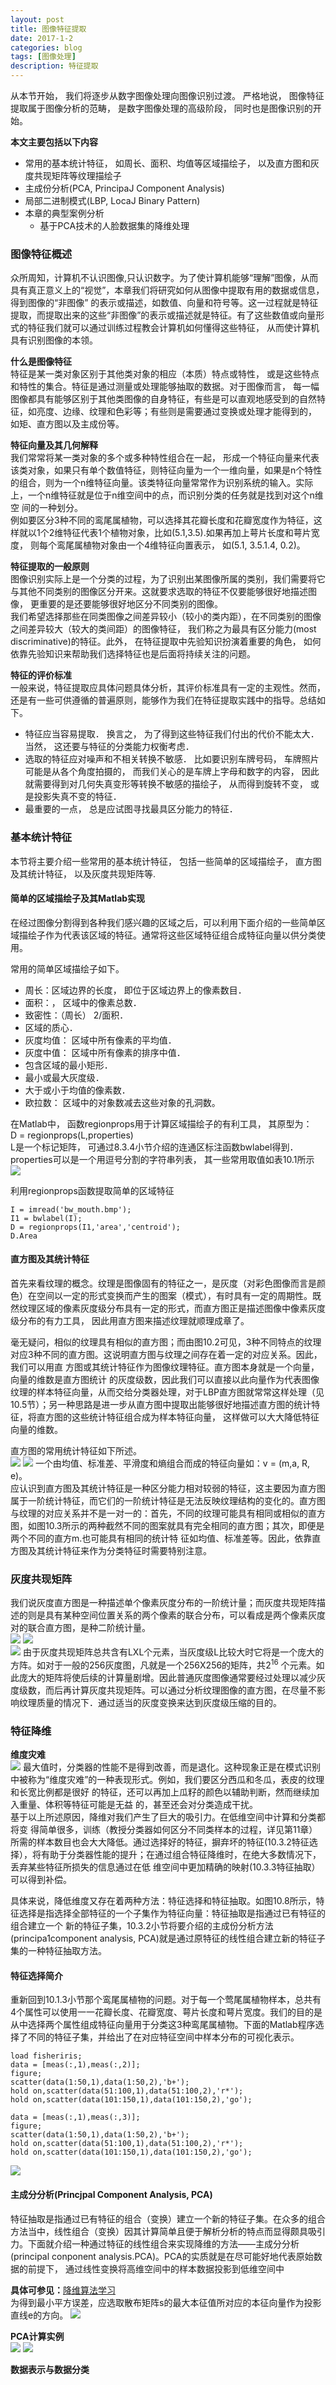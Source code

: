 ```yaml
---
layout: post
title: 图像特征提取
date: 2017-1-2
categories: blog
tags: [图像处理]
description: 特征提取
---
```


从本节开始， 我们将逐步从数字图像处理向图像识别过渡。 严格地说， 图像特征提取属于图像分析的范畴， 是数字图像处理的高级阶段， 同时也是图像识别的开始。

**本文主要包括以下内容**       

- 常用的基本统计特征， 如周长、面积、均值等区域描绘子， 以及直方图和灰度共现矩阵等纹理描绘子
- 主成份分析(PCA, PrincipaJ Component Analysis)
- 局部二进制模式(LBP, LocaJ Binary Pattern)
- 本章的典型案例分析
  + 基于PCA技术的人脸数据集的降维处理

### 图像特征概述    
众所周知，计算机不认识图像,只认识数字。为了使计算机能够“理解”图像，从而具有真正意义上的“视觉”，本章我们将研究如何从图像中提取有用的数据或信息，得到图像的“非图像” 的表示或描述，如数值、向量和符号等。这一过程就是特征提取，而提取出来的这些“非图像”的表示或描述就是特征。有了这些数值或向量形式的特征我们就可以通过训练过程教会计算机如何懂得这些特征， 从而使计算机具有识别图像的本领。      

**什么是图像特征**        
特征是某一类对象区别于其他类对象的相应（本质）特点或特性， 或是这些特点和特性的集合。特征是通过测量或处理能够抽取的数据。对于图像而言， 每一幅图像都具有能够区别于其他类图像的自身特征，有些是可以直观地感受到的自然特征，如亮度、边缘、纹理和色彩等；有些则是需要通过变换或处理才能得到的， 如矩、直方图以及主成份等。          

**特征向量及其几何解释**     
我们常常将某一类对象的多个或多种特性组合在一起， 形成一个特征向量来代表该类对象，如果只有单个数值特征，则特征向量为一个一维向量，如果是n个特性
的组合，则为一个n维特征向量。该类特征向量常常作为识别系统的输入。实际上，一个n维特征就是位于n维空间中的点，而识别分类的任务就是找到对这个n维空
间的一种划分。     
例如要区分3种不同的鸾尾属植物，可以选择其花瓣长度和花瓣宽度作为特征，这样就以1个2维特征代表1个植物对象，比如(5.1,3.5).如果再加上萼片长度和萼片宽度， 则每个鸾尾属植物对象由一个4维特征向置表示， 如(5.1, 3.5.1.4, 0.2)。

**特征提取的一般原则**     
图像识别实际上是一个分类的过程，为了识别出某图像所属的类别，我们需要将它与其他不同类别的图像区分开来。这就要求选取的特征不仅要能够很好地描述图像， 更重要的是还要能够很好地区分不同类别的图像。         
我们希望选择那些在同类图像之间差异较小（较小的类内距），在不同类别的图像之间差异较大（较大的类间距）的图像特征， 我们称之为最具有区分能力(most discriminative)的特征。此外， 在特征提取中先验知识扮演着重要的角色， 如何依靠先验知识来帮助我们选择特征也是后面将持续关注的问题。   

**特征的评价标准**    
一般来说，特征提取应具体问题具体分析，其评价标准具有一定的主观性。然而，还是有一些可供遵循的普遍原则，能够作为我们在特征提取实践中的指导。总结如下。   

- 特征应当容易提取． 换言之， 为了得到这些特征我们付出的代价不能太大． 当然， 这还要与特征的分类能力权衡考虑．
- 选取的特征应对噪声和不相关转换不敏感． 比如要识别车牌号码， 车牌照片可能是从各个角度拍摄的， 而我们关心的是车牌上字母和数字的内容， 因此就需要得到对几何失真变形等转换不敏感的描绘子， 从而得到旋转不变， 或是投影失真不变的特征．       
- 最重要的一点， 总是应试图寻找最具区分能力的特征．     

### 基本统计特征     
本节将主要介绍一些常用的基本统计特征， 包括一些简单的区域描绘子， 直方图及其统计特征， 以及灰度共现矩阵等.         

#### 简单的区域描绘子及其Matlab实现     
在经过图像分割得到各种我们感兴趣的区域之后，可以利用下面介绍的一些简单区域描绘子作为代表该区域的特征。通常将这些区域特征组合成特征向量以供分类使用。          

常用的简单区域描绘子如下。

- 周长：区域边界的长度， 即位于区域边界上的像素数目．
- 面积：， 区域中的像素总数．
- 致密性：（周长） 2/面积．
- 区域的质心．
- 灰度均值： 区域中所有像素的平均值．
- 灰度中值： 区域中所有像素的排序中值．
- 包含区域的最小矩形．
- 最小或最大灰度级．
- 大于或小于均值的像素数．
- 欧拉数： 区域中的对象数减去这些对象的孔洞数。    

在Matlab中， 函数regionprops用于计算区域描绘子的有利工具， 其原型为：     
D = regionprops(L,properties)        
L是一个标记矩阵， 可通过8.3.4小节介绍的连通区标注函数bwlabel得到．       
properties可以是一个用逗号分割的字符串列表， 其一些常用取值如表10.1所示    
![](https://raw.githubusercontent.com/whuhan2013/myImage/master/dataImage/chapter10/p1.png)    

利用regionprops函数提取简单的区域特征     

```
I = imread('bw_mouth.bmp');
I1 = bwlabel(I);
D = regionprops(I1,'area','centroid');
D.Area
```

#### 直方图及其统计特征     
首先来看纹理的概念。纹理是图像固有的特征之一，是灰度（对彩色图像而言是颜色）在空间以一定的形式变换而产生的图案（模式），有时具有一定的周期性。既然纹理区域的像素灰度级分布具有一定的形式，而直方图正是描述图像中像素灰度级分布的有力工具， 因此用直方图来描述纹理就顺理成章了。        

毫无疑问，相似的纹理具有相似的直方图；而由图10.2可见，3种不同特点的纹理对应3种不同的直方图。这说明直方图与纹理之间存在着一定的对应关系。因此，我们可以用直 方图或其统计特征作为图像纹理特征。直方图本身就是一个向量，向量的维数是直方图统计 的灰度级数，因此我们可以直接以此向量作为代表图像纹理的样本特征向量，从而交给分类器处理，对于LBP直方图就常常这样处理（见10.5节）；另一种思路是进一步从直方图中提取出能够很好地描述直方图的统计特征，将直方图的这些统计特征组合成为样本特征向量， 这样做可以大大降低特征向量的维数。         

直方图的常用统计特征如下所述。     
![](https://raw.githubusercontent.com/whuhan2013/myImage/master/dataImage/chapter10/p2.png) 
![](https://raw.githubusercontent.com/whuhan2013/myImage/master/dataImage/chapter10/p3.png) 
一个由均值、标准差、平滑度和熵组合而成的特征向量如：v = (m,a, R, e)。          
应认识到直方图及其统计特征是一种区分能力相对较弱的特征，这主要因为直方图属于一阶统计特征，而它们的一阶统计特征是无法反映纹理结构的变化的。直方图与纹理的对应关系并不是一对一的：首先，不同的纹理可能具有相同或相似的直方图，如图10.3所示的两种截然不同的图案就具有完全相同的直方图；其次，即便是两个不同的直方m.也可能具有相同的统计特 征如均值、标准差等。因此，依靠直方图及其统计特征来作为分类特征时需要特别注意。

### 灰度共现矩阵      
我们说灰度直方图是一种描述单个像素灰度分布的一阶统计量；而灰度共现矩阵描述的则是具有某种空间位置关系的两个像素的联合分布，可以看成是两个像素灰度对的联合直方图，是种二阶统计量。      
![](https://raw.githubusercontent.com/whuhan2013/myImage/master/dataImage/chapter10/p4.png) 
![](https://raw.githubusercontent.com/whuhan2013/myImage/master/dataImage/chapter10/p5.png)     
![](https://raw.githubusercontent.com/whuhan2013/myImage/master/dataImage/chapter10/p6.png)
由于灰度共现矩阵总共含有LXL个元素，当灰度级L比较大时它将是一个庞大的方阵。如对于一般的256灰度图，凡就是一个256X256的矩阵，共$2^16$ 个元素。如此庞大的矩阵将使后续的计算量剧增。因此普通灰度图像通常要经过处理以减少灰度级数，而后再计算灰度共现矩阵。可以通过分析纹理图像的直方图，在尽量不影响纹理质量的情况下．通过适当的灰度变换来达到灰度级压缩的目的。      

### 特征降维     

**维度灾难**    
![](https://raw.githubusercontent.com/whuhan2013/myImage/master/dataImage/chapter10/p7.png)
最大值时，分类器的性能不是得到改善，而是退化。这种现象正是在模式识别中被称为“维度灾难”的一种表现形式。例如，我们要区分西瓜和冬瓜，表皮的纹理和长宽比例都是很好 的特征，还可以再加上瓜籽的颜色以辅助判断，然而继续加入重量、体积等特征可能是无益 的，甚至还会对分类造成干扰。     
基于以上所述原因，降维对我们产生了巨大的吸引力。在低维空间中计算和分类都将变 得简单很多，训练（教授分类器如何区分不同类样本的过程，详见第11章）所需的样本数目也会大大降低。通过选择好的特征，摒弃坏的特征(10.3.2特征选择），将有助于分类器性能的提升；在通过组合特征降维时，在绝大多数情况下，丢弃某些特征所损失的信息通过在低 维空间中更加精确的映射(10.3.3特征抽取）可以得到补偿。         

具体来说，降低维度又存在着两种方法：特征选择和特征抽取。如图10.8所示，特征选择是指选择全部特征的一个子集作为特征向量：特征抽取是指通过已有特征的组合建立一个 新的特征子集，10.3.2小节将要介绍的主成份分析方法(principa1component analysis, PCA)就是通过原特征的线性组合建立新的特征子集的一种特征抽取方法。         

#### 特征选择简介      
重新回到10.1.3小节那个鸾尾属植物的问题。对于每一个莺尾属植物样本，总共有4个属性可以使用一一花瓣长度、花瓣宽度、萼片长度和萼片宽度。我们的目的是从中选择两个属性组成特征向量用于分类这3种鸾尾属植物。下面的Matlab程序选择了不同的特征子集，并给出了在对应特征空间中样本分布的可视化表示。  

```
load fisheriris;
data = [meas(:,1),meas(:,2)];
figure;
scatter(data(1:50,1),data(1:50,2),'b+');
hold on,scatter(data(51:100,1),data(51:100,2),'r*');
hold on,scatter(data(101:150,1),data(101:150,2),'go');

data = [meas(:,1),meas(:,3)];
figure;
scatter(data(1:50,1),data(1:50,2),'b+');
hold on,scatter(data(51:100,1),data(51:100,2),'r*');
hold on,scatter(data(101:150,1),data(101:150,2),'go');
```
![](https://raw.githubusercontent.com/whuhan2013/myImage/master/dataImage/chapter10/p8.png)

#### 主成分分析(Princjpal Component Analysis, PCA)      
特征抽取是指通过已有特征的组合（变换）建立一个新的特征子集。在众多的组合方法当中，线性组合（变换）因其计算简单且便于解析分析的特点而显得颇具吸引力。下面就介绍一种通过特征的线性组合来实现降维的方法——主成分分析(principal conponent analysis.PCA)。PCA的实质就是在尽可能好地代表原始数据的前提下， 通过线性变换将高维空间中的样本数据投影到低维空间中       

**具体可参见：**[降维算法学习](http://whuhan2013.github.io/blog/2016/12/13/demension-reduction-learn/)      
为得到最小平方误差，应选取散布矩阵s的最大本征值所对应的本征向量作为投影直线e的方向。
![](https://raw.githubusercontent.com/whuhan2013/myImage/master/dataImage/chapter10/p9.png)    

**PCA计算实例**       
![](https://raw.githubusercontent.com/whuhan2013/myImage/master/dataImage/chapter10/p10.png) 
![](https://raw.githubusercontent.com/whuhan2013/myImage/master/dataImage/chapter10/p11.png) 

**数据表示与数据分类**     
